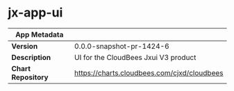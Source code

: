 # jx-app-ui

|App Metadata||
|---|---|
| **Version** | 0.0.0-snapshot-pr-1424-6 |
| **Description** | UI for the CloudBees Jxui V3 product |
| **Chart Repository** | https://charts.cloudbees.com/cjxd/cloudbees |

